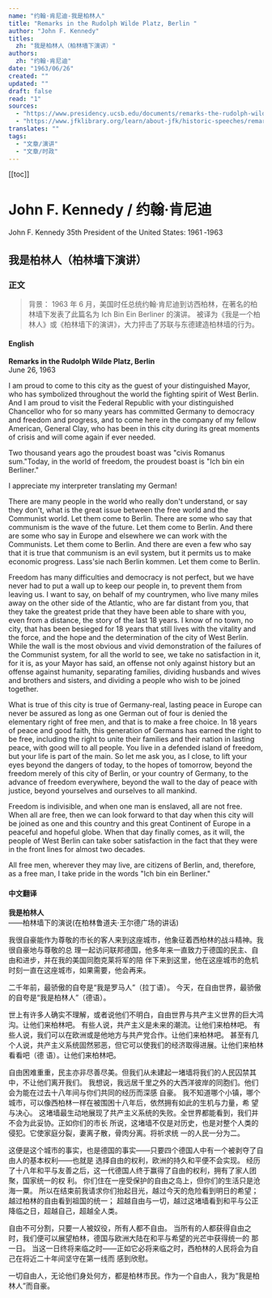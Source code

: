 ```yaml
---
name: "约翰·肯尼迪-我是柏林人"
title: "Remarks in the Rudolph Wilde Platz, Berlin "
author: "John F. Kennedy"
titles:
  zh: "我是柏林人（柏林墙下演讲）"
authors:
  zh: "约翰·肯尼迪"
date: "1963/06/26"
created: ""
updated: ""
draft: false
read: "1"
sources:
  - "https://www.presidency.ucsb.edu/documents/remarks-the-rudolph-wilde-platz-berlin"
  - "https://www.jfklibrary.org/learn/about-jfk/historic-speeches/remarks-at-the-rudolph-wilde-platz-berlin"
translates: ""
tags: 
  - "文章/演讲"
  - "文章/时政"
---
```


[[toc]]

# John F. Kennedy / 约翰·肯尼迪

John F. Kennedy
35th President of the United States: 1961 ‐1963

## 我是柏林人（柏林墙下演讲）

### 正文

> 背景：
> 1963 年 6 月，美国时任总统约翰·肯尼迪到访西柏林，在著名的柏林墙下发表了此篇名为 Ich Bin Ein Berliner 的演讲。
> 被译为《我是一个柏林人》或《柏林墙下的演讲》，大力抨击了苏联与东德建造柏林墙的行为。

<!-- tabs:start -->

#### **English**

**Remarks in the Rudolph Wilde Platz, Berlin**   
June 26, 1963

I am proud to come to this city as the guest of your distinguished Mayor, who
has symbolized throughout the world the fighting spirit of West Berlin. And I
am proud to visit the Federal Republic with your distinguished Chancellor who
for so many years has committed Germany to democracy and freedom and progress,
and to come here in the company of my fellow American, General Clay, who has
been in this city during its great moments of crisis and will come again if
ever needed.

Two thousand years ago the proudest boast was "civis Romanus sum."Today, in
the world of freedom, the proudest boast is "Ich bin ein Berliner."

I appreciate my interpreter translating my German!

There are many people in the world who really don't understand, or say they
don't, what is the great issue between the free world and the Communist world.
Let them come to Berlin. There are some who say that communism is the wave of
the future. Let them come to Berlin. And there are some who say in Europe and
elsewhere we can work with the Communists. Let them come to Berlin. And there
are even a few who say that it is true that communism is an evil system, but
it permits us to make economic progress. Lass'sie nach Berlin kommen. Let them
come to Berlin.

Freedom has many difficulties and democracy is not perfect, but we have never
had to put a wall up to keep our people in, to prevent them from leaving us. I
want to say, on behalf of my countrymen, who live many miles away on the other
side of the Atlantic, who are far distant from you, that they take the
greatest pride that they have been able to share with you, even from a
distance, the story of the last 18 years. I know of no town, no city, that has
been besieged for 18 years that still lives with the vitality and the force,
and the hope and the determination of the city of West Berlin. While the wall
is the most obvious and vivid demonstration of the failures of the Communist
system, for all the world to see, we take no satisfaction in it, for it is, as
your Mayor has said, an offense not only against history but an offense
against humanity, separating families, dividing husbands and wives and
brothers and sisters, and dividing a people who wish to be joined together.

What is true of this city is true of Germany-real, lasting peace in Europe can
never be assured as long as one German out of four is denied the elementary
right of free men, and that is to make a free choice. In 18 years of peace and
good faith, this generation of Germans has earned the right to be free,
including the right to unite their families and their nation in lasting peace,
with good will to all people. You live in a defended island of freedom, but
your life is part of the main. So let me ask you, as I close, to lift your
eyes beyond the dangers of today, to the hopes of tomorrow, beyond the freedom
merely of this city of Berlin, or your country of Germany, to the advance of
freedom everywhere, beyond the wall to the day of peace with justice, beyond
yourselves and ourselves to all mankind.

Freedom is indivisible, and when one man is enslaved, all are not free. When
all are free, then we can look forward to that day when this city will be
joined as one and this country and this great Continent of Europe in a
peaceful and hopeful globe. When that day finally comes, as it will, the
people of West Berlin can take sober satisfaction in the fact that they were
in the front lines for almost two decades.

All free men, wherever they may live, are citizens of Berlin, and, therefore,
as a free man, I take pride in the words "Ich bin ein Berliner."

#### **中文翻译**

**我是柏林人**  
——柏林墙下的演说(在柏林鲁道夫·王尔德广场的讲话)

我很自豪能作为尊敬的市长的客人来到这座城市，他象征着西柏林的战斗精神。我很自豪地与尊敬的总
理一起访问联邦德国，他多年来一直致力于德国的民主、自由和进步，并在我的美国同胞克莱将军的陪
伴下来到这里，他在这座城市的危机时刻一直在这座城市，如果需要，他会再来。

二千年前，最骄傲的自夸是“我是罗马人”（拉丁语）。
今天，在自由世界，最骄傲的自夸是“我是柏林人”（德语）。

世上有许多人确实不理解，或者说他们不明白，自由世界与共产主义世界的巨大鸿沟。让他们来柏林吧。
有些人说，共产主义是未来的潮流。让他们来柏林吧。
有些人说，我们可以在欧洲或是他地方与共产党合作。让他们来柏林吧。
甚至有几个人说，共产主义系统固然邪恶，但它可以使我们的经济取得进展。让他们来柏林看看吧（德
语）。让他们来柏林吧。

自由困难重重，民主亦非尽善尽美。但我们从未建起一堵墙将我们的人民囚禁其中，不让他们离开我们。
我想说，我远居千里之外的大西洋彼岸的同胞们。他们会为能在过去十八年间与你们共同的经历而深感
自豪。
我不知道哪个小镇，哪个城市，可以像西柏林一样在被围困十八年后，依然拥有如此的生机与力量，希
望与决心。
这堵墙最生动地展现了共产主义系统的失败。全世界都能看到，我们并不会为此妥协。正如你们的市长
所说，这堵墙不仅是对历史，也是对整个人类的侵犯。它使家庭分裂，妻离子散，骨肉分离。将祈求统
一的人民一分为二。

这便是这个城市的事实，也是德国的事实――只要四个德国人中有一个被剥夺了自由人的基本权利――也就是
选择自由的权利，欧洲的持久和平便不会实现。
经历了十八年和平与友善之后，这一代德国人终于赢得了自由的权利，拥有了家人团聚，国家统一的权
利。
你们住在一座受保护的自由之岛上，但你们的生活只是沧海一粟。
所以在结束前我请求你们抬起目光，越过今天的危险看到明日的希望；越过柏林的自由看到祖国的统一；
超越自由与一切，越过这堵墙看到和平与公正降临之日，超越自己，超越全人类。

自由不可分割，只要一人被奴役，所有人都不自由。
当所有的人都获得自由之时，我们便可以展望柏林，德国与欧洲大陆在和平与希望的光芒中获得统一的
那一日。
当这一日终将来临之时――正如它必将来临之时，西柏林的人民将会为自己在将近二十年间坚守在第一线而
感到欣慰。

一切自由人，无论他们身处何方，都是柏林市民。作为一个自由人，我为“我是柏林人”而自豪。

<!-- tabs:end -->
